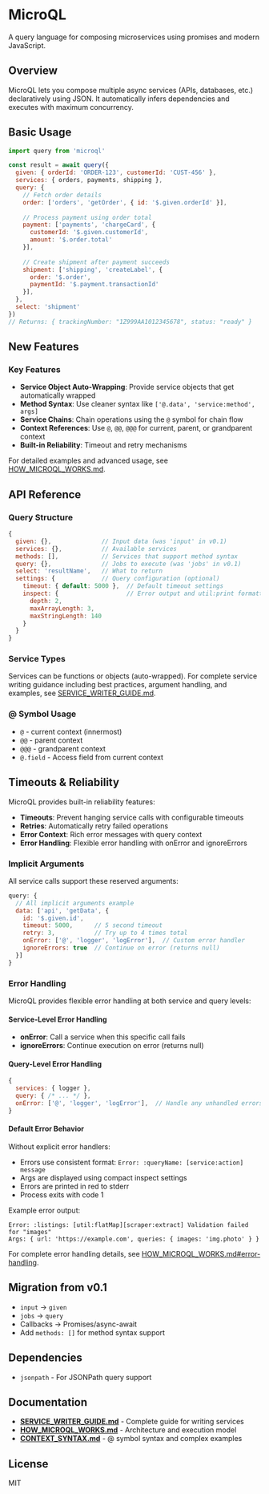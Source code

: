 # MicroQL

A query language for composing microservices using promises and modern JavaScript.

## Overview

MicroQL lets you compose multiple async services (APIs, databases, etc.) declaratively using JSON. It automatically infers dependencies and executes with maximum concurrency.

## Basic Usage

```js
import query from 'microql'

const result = await query({
  given: { orderId: 'ORDER-123', customerId: 'CUST-456' },
  services: { orders, payments, shipping },
  query: {
    // Fetch order details
    order: ['orders', 'getOrder', { id: '$.given.orderId' }],
    
    // Process payment using order total
    payment: ['payments', 'chargeCard', { 
      customerId: '$.given.customerId',
      amount: '$.order.total' 
    }],
    
    // Create shipment after payment succeeds
    shipment: ['shipping', 'createLabel', {
      order: '$.order',
      paymentId: '$.payment.transactionId'
    }],
  },
  select: 'shipment'
})
// Returns: { trackingNumber: "1Z999AA1012345678", status: "ready" }
```

## New Features

### Key Features

- **Service Object Auto-Wrapping**: Provide service objects that get automatically wrapped
- **Method Syntax**: Use cleaner syntax like `['@.data', 'service:method', args]`
- **Service Chains**: Chain operations using the `@` symbol for chain flow
- **Context References**: Use `@`, `@@`, `@@@` for current, parent, or grandparent context
- **Built-in Reliability**: Timeout and retry mechanisms

For detailed examples and advanced usage, see [HOW_MICROQL_WORKS.md](HOW_MICROQL_WORKS.md).

## API Reference

### Query Structure

```js
{
  given: {},              // Input data (was 'input' in v0.1)
  services: {},           // Available services  
  methods: [],            // Services that support method syntax
  query: {},              // Jobs to execute (was 'jobs' in v0.1)
  select: 'resultName',   // What to return
  settings: {             // Query configuration (optional)
    timeout: { default: 5000 },  // Default timeout settings
    inspect: {                   // Error output and util:print formatting
      depth: 2,
      maxArrayLength: 3,
      maxStringLength: 140
    }
  }
}
```

### Service Types

Services can be functions or objects (auto-wrapped). For complete service writing guidance including best practices, argument handling, and examples, see [SERVICE_WRITER_GUIDE.md](SERVICE_WRITER_GUIDE.md).

### @ Symbol Usage

- `@` - current context (innermost)
- `@@` - parent context  
- `@@@` - grandparent context
- `@.field` - Access field from current context

## Timeouts & Reliability

MicroQL provides built-in reliability features:

- **Timeouts**: Prevent hanging service calls with configurable timeouts
- **Retries**: Automatically retry failed operations
- **Error Context**: Rich error messages with query context
- **Error Handling**: Flexible error handling with onError and ignoreErrors

### Implicit Arguments

All service calls support these reserved arguments:

```js
query: {
  // All implicit arguments example
  data: ['api', 'getData', { 
    id: '$.given.id',
    timeout: 5000,      // 5 second timeout
    retry: 3,           // Try up to 4 times total
    onError: ['@', 'logger', 'logError'],  // Custom error handler
    ignoreErrors: true  // Continue on error (returns null)
  }]
}
```

### Error Handling

MicroQL provides flexible error handling at both service and query levels:

#### Service-Level Error Handling
- **onError**: Call a service when this specific call fails
- **ignoreErrors**: Continue execution on error (returns null)

#### Query-Level Error Handling
```js
{
  services: { logger },
  query: { /* ... */ },
  onError: ['@', 'logger', 'logError'],  // Handle any unhandled errors
}
```

#### Default Error Behavior
Without explicit error handlers:
- Errors use consistent format: `Error: :queryName: [service:action] message`
- Args are displayed using compact inspect settings
- Errors are printed in red to stderr
- Process exits with code 1

Example error output:
```
Error: :listings: [util:flatMap][scraper:extract] Validation failed for "images"
Args: { url: 'https://example.com', queries: { images: 'img.photo' } }
```

For complete error handling details, see [HOW_MICROQL_WORKS.md#error-handling](HOW_MICROQL_WORKS.md#error-handling).

## Migration from v0.1

- `input` → `given`
- `jobs` → `query`
- Callbacks → Promises/async-await
- Add `methods: []` for method syntax support

## Dependencies

- `jsonpath` - For JSONPath query support

## Documentation

- **[SERVICE_WRITER_GUIDE.md](SERVICE_WRITER_GUIDE.md)** - Complete guide for writing services
- **[HOW_MICROQL_WORKS.md](HOW_MICROQL_WORKS.md)** - Architecture and execution model
- **[CONTEXT_SYNTAX.md](CONTEXT_SYNTAX.md)** - @ symbol syntax and complex examples

## License

MIT
